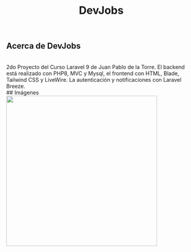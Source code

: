 <h1 align="center">DevJobs</h1>

<br/>

## Acerca de DevJobs
<br/>
2do Proyecto del Curso Laravel 9 de Juan Pablo de la Torre. El backend está realizado con PHP8, MVC y Mysql, el frontend con HTML, Blade, Tailwind CSS y LiveWire. La autenticación y notificaciones con Laravel Breeze.
<br/>
## Imágenes
<br/>

<img src="{{ url('public/Screens/Captura1.png') }}" width="400">
